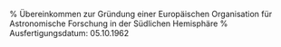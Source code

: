 % Übereinkommen zur Gründung einer Europäischen Organisation für Astronomische Forschung in der Südlichen Hemisphäre
% Ausfertigungsdatum: 05.10.1962
 